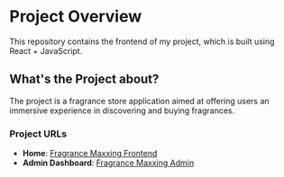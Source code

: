 # Project Overview

This repository contains the frontend of my project, which is built using React + JavaScript.

## What's the Project about?

The project is a fragrance store application aimed at offering users an immersive experience in discovering and buying fragrances.

### Project URLs

- **Home**: [Fragrance Maxxing Frontend](https://fragrancemaxxing-frontend.vercel.app)
- **Admin Dashboard**: [Fragrance Maxxing Admin](https://fragrancemaxxing-admin.vercel.app/)
